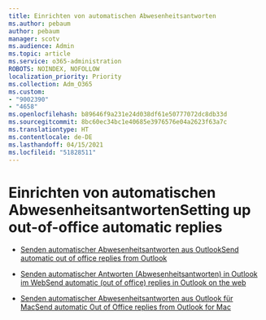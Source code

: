 ```yaml
---
title: Einrichten von automatischen Abwesenheitsantworten
ms.author: pebaum
author: pebaum
manager: scotv
ms.audience: Admin
ms.topic: article
ms.service: o365-administration
ROBOTS: NOINDEX, NOFOLLOW
localization_priority: Priority
ms.collection: Adm_O365
ms.custom:
- "9002390"
- "4658"
ms.openlocfilehash: b89646f9a231e24d038df61e50777072dc8db33d
ms.sourcegitcommit: 8bc60ec34bc1e40685e3976576e04a2623f63a7c
ms.translationtype: HT
ms.contentlocale: de-DE
ms.lasthandoff: 04/15/2021
ms.locfileid: "51828511"
---
```

# <a name="setting-up-out-of-office-automatic-replies"></a><span data-ttu-id="ca6b4-102">Einrichten von automatischen Abwesenheitsantworten</span><span class="sxs-lookup"><span data-stu-id="ca6b4-102">Setting up out-of-office automatic replies</span></span>

- [<span data-ttu-id="ca6b4-103">Senden automatischer Abwesenheitsantworten aus Outlook</span><span class="sxs-lookup"><span data-stu-id="ca6b4-103">Send automatic out of office replies from Outlook</span></span>](https://support.office.com/article/9742f476-5348-4f9f-997f-5e208513bd67)

- [<span data-ttu-id="ca6b4-104">Senden automatischer Antworten (Abwesenheitsantworten) in Outlook im Web</span><span class="sxs-lookup"><span data-stu-id="ca6b4-104">Send automatic (out of office) replies in Outlook on the web</span></span>](https://support.office.com/article/0c193ab0-b9e1-4058-84be-a5b014242290)

- [<span data-ttu-id="ca6b4-105">Senden automatischer Abwesenheitsantworten aus Outlook für Mac</span><span class="sxs-lookup"><span data-stu-id="ca6b4-105">Send automatic Out of Office replies from Outlook for Mac</span></span>](https://support.office.com/article/4e07ab75-beda-4f9e-bcdc-44471ebacdee)
